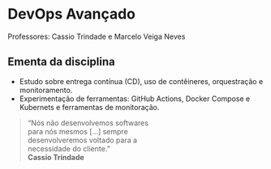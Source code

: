 # DevOps Avançado

Professores: Cassio Trindade e Marcelo Veiga Neves

## Ementa da disciplina

- Estudo sobre entrega contínua (CD), uso de contêineres, orquestração e monitoramento.
- Experimentação de ferramentas: GitHub Actions, Docker Compose e Kubernets e ferramentas de monitoração.

> “Nós não desenvolvemos softwares  
> para nós mesmos [...] sempre  
> desenvolveremos voltado para a  
> necessidade do cliente.”  
> **Cassio Trindade**
